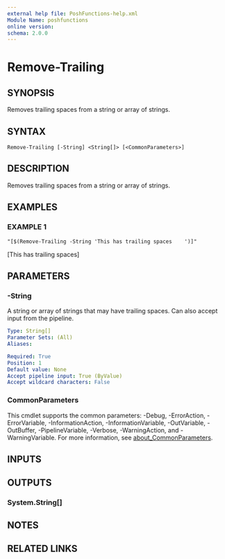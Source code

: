 ```yaml
---
external help file: PoshFunctions-help.xml
Module Name: poshfunctions
online version:
schema: 2.0.0
---
```


# Remove-Trailing

## SYNOPSIS
Removes trailing spaces from a string or array of strings.

## SYNTAX

```
Remove-Trailing [-String] <String[]> [<CommonParameters>]
```

## DESCRIPTION
Removes trailing spaces from a string or array of strings.

## EXAMPLES

### EXAMPLE 1
```
"[$(Remove-Trailing -String 'This has trailing spaces    ')]"
```

\[This has trailing spaces\]

## PARAMETERS

### -String
A string or array of strings that may have trailing spaces.
Can also accept input from the pipeline.

```yaml
Type: String[]
Parameter Sets: (All)
Aliases:

Required: True
Position: 1
Default value: None
Accept pipeline input: True (ByValue)
Accept wildcard characters: False
```

### CommonParameters
This cmdlet supports the common parameters: -Debug, -ErrorAction, -ErrorVariable, -InformationAction, -InformationVariable, -OutVariable, -OutBuffer, -PipelineVariable, -Verbose, -WarningAction, and -WarningVariable. For more information, see [about_CommonParameters](http://go.microsoft.com/fwlink/?LinkID=113216).

## INPUTS

## OUTPUTS

### System.String[]
## NOTES

## RELATED LINKS
